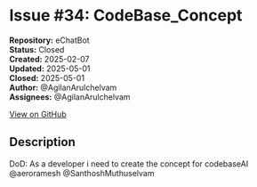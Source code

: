 # Issue #34: CodeBase_Concept

**Repository:** eChatBot  
**Status:** Closed  
**Created:** 2025-02-07  
**Updated:** 2025-05-01  
**Closed:** 2025-05-01  
**Author:** @AgilanArulchelvam  
**Assignees:** @AgilanArulchelvam  

[View on GitHub](https://github.com/Simtestlab/eChatBot/issues/34)

## Description

DoD:
As a developer i need to create the concept for codebaseAI @aeroramesh @SanthoshMuthuselvam 